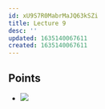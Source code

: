 ```yaml
---
id: xU9S7R0MabrMaJQ63kSZi
title: Lecture 9
desc: ''
updated: 1635140067611
created: 1635140067611
---
```


## Points
* ![](/assets/images/2021-10-25-11-39-22.png)
